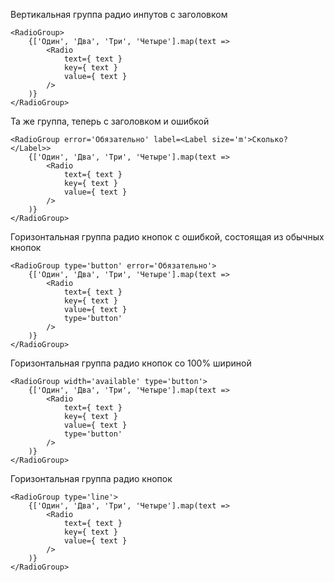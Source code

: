 Вертикальная группа радио инпутов с заголовком
```
<RadioGroup>
    {['Один', 'Два', 'Три', 'Четыре'].map(text =>
        <Radio
            text={ text }
            key={ text }
            value={ text }
        />
    )}
</RadioGroup>
```

Та же группа, теперь с заголовком и ошибкой
```
<RadioGroup error='Обязательно' label=<Label size='m'>Сколько?</Label>>
    {['Один', 'Два', 'Три', 'Четыре'].map(text =>
        <Radio
            text={ text }
            key={ text }
            value={ text }
        />
    )}
</RadioGroup>
```

Горизонтальная группа радио кнопок с ошибкой, состоящая из обычных кнопок
```
<RadioGroup type='button' error='Обязательно'>
    {['Один', 'Два', 'Три', 'Четыре'].map(text =>
        <Radio
            text={ text }
            key={ text }
            value={ text }
            type='button'
        />
    )}
</RadioGroup>
```

Горизонтальная группа радио кнопок со 100% шириной
```
<RadioGroup width='available' type='button'>
    {['Один', 'Два', 'Три', 'Четыре'].map(text =>
        <Radio
            text={ text }
            key={ text }
            value={ text }
            type='button'
        />
    )}
</RadioGroup>
```

Горизонтальная группа радио кнопок
```
<RadioGroup type='line'>
    {['Один', 'Два', 'Три', 'Четыре'].map(text =>
        <Radio
            text={ text }
            key={ text }
            value={ text }
        />
    )}
</RadioGroup>
```
